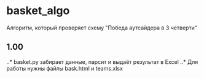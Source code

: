 # basket_algo
Алгоритм, который проверяет схему "Победа аутсайдера в 3 четверти"
## 1.00 
..* basket.py забирает данные, парсит и выдаёт результат в Excel
..* Для работы нужны файлы bask.html и teams.xlsx 
